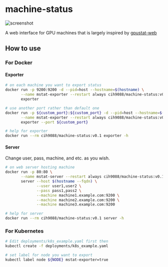 # machine-status
![screenshot](https://imgur.com/kFTAvDS.png)

A web interface for GPU machines that is largely inspired by [gpustat-web](https://github.com/wookayin/gpustat-web)

## How to use

### For Docker
#### Exporter
```bash
# on each machine you want to export status
docker run -p 9200:9200 -d --pid=host --hostname=$(hostname) \
       --name mstat-exporter --restart always cih9088/machine-status:v0.1 \
       exporter

# use another port rather than default one
docker run -p ${custom_port}:${custom_port} -d --pid=host --hostname=$(hostname) \
       --name mstat-exporter --restart always cih9088/machine-status:v0.1 \
       exporter --port ${custom_port}

# help for exporter
docker run --rm cih9088/machine-status:v0.1 exporter -h
```

#### Server
Change user, pass, machine, and etc. as you wish.
```bash
# on web server hosting machine
docker run -p 80:80 \
       --name mstat-server --restart always cih9088/machine-status:v0.1 \
       server --host $(hostname --fqdn) \
              --user user1,user2 \
              --pass pass1,pass2 \
              --machine machine1.example.com:9200 \
              --machine machine2.example.com:9200 \
              --machine machine3.example.com:9200

# help for server
docker run --rm cih9088/machine-status:v0.1 server -h
```

### For Kubernetes
```bash
# Edit deployments/k8s_example.yaml first then
kubectl create -f deployments/k8s_example.yaml

# set label for node you want to export
kubectl label node ${NODE} mstat-exporter=true
```
